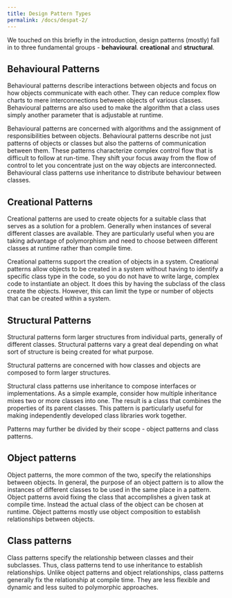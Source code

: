 ```yaml
---
title: Design Pattern Types
permalink: /docs/despat-2/
---
```


We touched on this briefly in the introduction, design patterns (mostly) fall in to three fundamental groups - **behavioural**. **creational** and **structural**.  

## Behavioural Patterns

Behavioural patterns describe interactions between objects and focus on how objects communicate with each other. They can reduce complex flow charts to mere interconnections between objects of various classes. Behavioural patterns are also used to make the algorithm that a class uses simply another parameter that is adjustable at runtime.  

Behavioural patterns are concerned with algorithms and the assignment of responsibilities between objects. Behavioural patterns describe not just patterns of objects or classes but also the patterns of communication between them. These patterns characterize complex control flow that is difficult to follow at run-time. They shift your focus away from the flow of control to let you concentrate just on the way objects are interconnected. Behavioural class patterns use inheritance to distribute behaviour between classes.  

## Creational Patterns
Creational patterns are used to create objects for a suitable class that serves as a solution for a problem. Generally when instances of several different classes are available. They are particularly useful when you are taking advantage of polymorphism and need to choose between different classes at runtime rather than compile time.  

Creational patterns support the creation of objects in a system. Creational patterns allow objects to be created in a system without having to identify a specific class type in the code, so you do not have to write large, complex code to instantiate an object. It does this by having the subclass of the class create the objects. However, this can limit the type or number of objects that can be created within a system.  

## Structural Patterns
Structural patterns form larger structures from individual parts, generally of different classes. Structural patterns vary a great deal depending on what sort of structure is being created for what purpose.  

Structural patterns are concerned with how classes and objects are composed to form larger structures.  

Structural class patterns use inheritance to compose interfaces or implementations. As a simple example, consider how multiple inheritance mixes two or more classes into one. The result is a class that combines the properties of its parent classes. This pattern is particularly useful for making independently developed class libraries work together.  

Patterns may further be divided by their scope - object patterns and class patterns.  

## Object patterns
Object patterns, the more common of the two, specify the relationships between objects. In general, the purpose of an object pattern is to allow the instances of different classes to be used in the same place in a pattern. Object patterns avoid fixing the class that accomplishes a given task at compile time. Instead the actual class of the object can be chosen at runtime. Object patterns mostly use object composition to establish relationships between objects.

## Class patterns
Class patterns specify the relationship between classes and their subclasses. Thus, class patterns tend to use inheritance to establish relationships. Unlike object patterns and object relationships, class patterns generally fix the relationship at compile time. They are less flexible and dynamic and less suited to polymorphic approaches.
